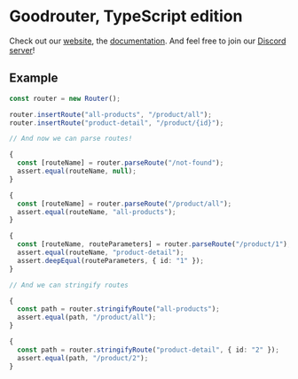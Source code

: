 # Goodrouter, TypeScript edition

Check out our [website](https://www.goodrouter.org), the [documentation](https://ts.goodrouter.org). And feel free to join our [Discord server](https://discord.gg/BJ8v7xTq8d)!

## Example

```typescript
const router = new Router();

router.insertRoute("all-products", "/product/all");
router.insertRoute("product-detail", "/product/{id}");

// And now we can parse routes!

{
  const [routeName] = router.parseRoute("/not-found");
  assert.equal(routeName, null);
}

{
  const [routeName] = router.parseRoute("/product/all");
  assert.equal(routeName, "all-products");
}

{
  const [routeName, routeParameters] = router.parseRoute("/product/1");
  assert.equal(routeName, "product-detail");
  assert.deepEqual(routeParameters, { id: "1" });
}

// And we can stringify routes

{
  const path = router.stringifyRoute("all-products");
  assert.equal(path, "/product/all");
}

{
  const path = router.stringifyRoute("product-detail", { id: "2" });
  assert.equal(path, "/product/2");
}
```
